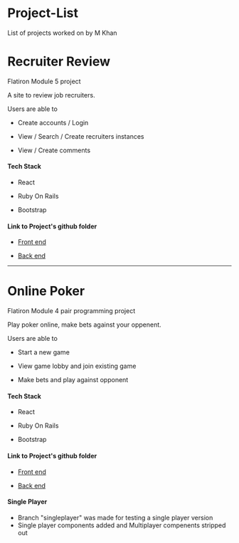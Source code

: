 # Project-List
List of projects worked on by M Khan

# Recruiter Review
Flatiron Module 5 project

A site to review job recruiters. 

Users are able to 
  * Create accounts / Login 
  
  * View / Search / Create recruiters instances

  * View / Create comments

#### Tech Stack
  * React
  
  * Ruby On Rails
  
  * Bootstrap
  
#### Link to Project's github folder

  * [Front end](https://github.com/vsparrow/RecruiterReviewFrontend)

  * [Back end](https://github.com/vsparrow/RecruiterReviewBackend)

********************************************************************************************************
# Online Poker
Flatiron Module 4 pair programming project

Play poker online, make bets against your oppenent. 

Users are able to 
  * Start a new game  
  
  * View game lobby and join existing game

  * Make bets and play against opponent

#### Tech Stack
  * React
  
  * Ruby On Rails
  
  * Bootstrap
  
#### Link to Project's github folder

  * [Front end](https://github.com/vsparrow/Online-Poker-Frontend)

  * [Back end](https://github.com/vsparrow/Online-Poker-Backend)

#### Single Player 
  * Branch "singleplayer" was made for testing a single player version 
  * Single player components added and Multiplayer compenents stripped out
